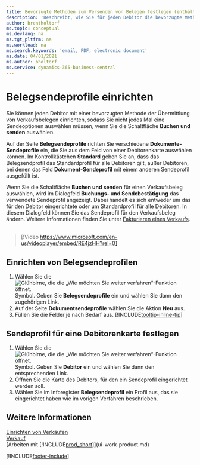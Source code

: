```yaml
---
title: Bevorzugte Methoden zum Versenden von Belegen festlegen (enthält ein Video) | Microsoft Dokumente
description: 'Beschreibt, wie Sie für jeden Debitor die bevorzugte Methode zum Versenden von Verkaufsdokumenten, z.B. E-Mail, PDF, elektronisches Dokument usw., einrichten.'
author: brentholtorf
ms.topic: conceptual
ms.devlang: na
ms.tgt_pltfrm: na
ms.workload: na
ms.search.keywords: 'email, PDF, electronic document'
ms.date: 04/01/2021
ms.author: bholtorf
ms.service: dynamics-365-business-central
---
```

# Belegsendeprofile einrichten
Sie können jeden Debitor mit einer bevorzugten Methode der Übermittlung von Verkaufsbelegen einrichten, sodass Sie nicht jedes Mal eine Sendeoptionen auswählen müssen, wenn Sie die Schaltfläche **Buchen und senden** auswählen.

Auf der Seite **Belegsendeprofile** richten Sie verschiedene **Dokumente-Sendeprofile** ein, die Sie aus dem Feld von einer Debitorenkarte auswählen können. Im Kontrollkästchen **Standard** geben Sie an, dass das Belegsendprofil das Standardprofil für alle Debitoren gilt, außer Debitoren, bei denen das Feld **Dokument-Sendeprofil** mit einem anderen Sendeprofil ausgefüllt ist.

Wenn Sie die Schaltfläche **Buchen und senden** für einen Verkaufsbeleg auswählen, wird im Dialogfeld **Buchungs- und Sendebestätigung** das verwendete Sendeprofil angezeigt. Dabei handelt es sich entweder um das für den Debitor eingerichtete oder um Standardprofil für alle Debitoren. In diesem Dialogfeld können Sie das Sendeprofil für den Verkaufsbeleg ändern. Weitere Informationen finden Sie unter [Fakturieren eines Verkaufs](sales-how-invoice-sales.md).
<br><br>  

> [!Video https://www.microsoft.com/en-us/videoplayer/embed/RE4jzHH?rel=0]

## Einrichten von Belegsendeprofilen
1. Wählen Sie die ![Glühbirne, die die „Wie möchten Sie weiter verfahren“-Funktion öffnet.](media/ui-search/search_small.png "Sagen Sie mir, was Sie tun möchten") Symbol. Geben Sie **Belegsendeprofile** ein und wählen Sie dann den zugehörigen Link.
2. Auf der Seite **Dokumentsendeprofile** wählen Sie die Aktion **Neu** aus.
3. Füllen Sie die Felder je nach Bedarf aus. [!INCLUDE[tooltip-inline-tip](includes/tooltip-inline-tip_md.md)]

## Sendeprofil für eine Debitorenkarte festlegen
1. Wählen Sie die ![Glühbirne, die die „Wie möchten Sie weiter verfahren“-Funktion öffnet.](media/ui-search/search_small.png "Sagen Sie mir, was Sie tun möchten") Symbol. Geben Sie **Debitor** ein und wählen Sie dann den entsprechenden Link.
2. Öffnen Sie die Karte des Debitors, für den ein Sendeprofil eingerichtet werden soll.
3. Wählen Sie im Inforegister **Belegsendeprofil** ein Profil aus, das sie eingerichtet haben wie im vorigen Verfahren beschrieben.

## Weitere Informationen
[Einrichten von Verkäufen](sales-setup-sales.md)  
[Verkauf](sales-manage-sales.md)  
[Arbeiten mit [!INCLUDE[prod_short](includes/prod_short.md)]](ui-work-product.md)


[!INCLUDE[footer-include](includes/footer-banner.md)]
